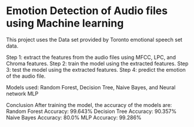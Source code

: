 <h1>Emotion Detection of Audio files using Machine learning</h1>

This project uses the Data set provided by Toronto emotional speech set data.

Step 1: extract the features from the audio files using MFCC, LPC, and Chroma features.
Step 2: train the model using the extracted features.
Step 3: test the model using the extracted features.
Step 4: predict the emotion of the audio file.

Models used: Random Forest, Decision Tree, Naive Bayes, and Neural network MLP

Conclusion After training the model, the accuracy of the models are:
Random Forest Accuracy: 99.643%
Decision Tree Accuracy: 90.357%
Naive Bayes Accuracy: 80.0%
MLP Accuracy: 99.286%
